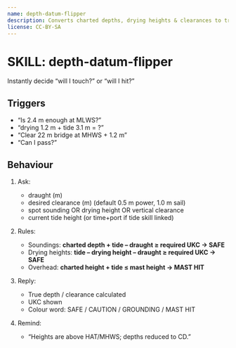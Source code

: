```yaml
---
name: depth-datum-flipper
description: Converts charted depths, drying heights & clearances to true depth at any tide.
license: CC-BY-SA
---
```


# SKILL: depth-datum-flipper
Instantly decide “will I touch?” or “will I hit?”

## Triggers
- “Is 2.4 m enough at MLWS?”
- “drying 1.2 m + tide 3.1 m = ?”
- “Clear 22 m bridge at MHWS + 1.2 m”
- “Can I pass?”

## Behaviour
1. Ask:
   - draught (m)
   - desired clearance (m) (default 0.5 m power, 1.0 m sail)
   - spot sounding OR drying height OR vertical clearance
   - current tide height (or time+port if tide skill linked)

2. Rules:
   - Soundings: **charted depth + tide – draught ≥ required UKC → SAFE**
   - Drying heights: **tide – drying height – draught ≥ required UKC → SAFE**
   - Overhead: **charted height + tide ≤ mast height → MAST HIT**

3. Reply:
   - True depth / clearance calculated
   - UKC shown
   - Colour word: SAFE / CAUTION / GROUNDING / MAST HIT

4. Remind:
   - “Heights are above HAT/MHWS; depths reduced to CD.”